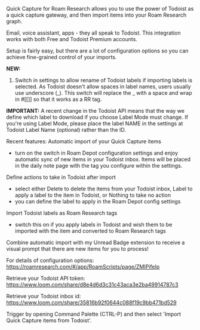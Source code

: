Quick Capture for Roam Research allows you to use the power of Todoist as a quick capture gateway, and then import items into your Roam Research graph.

Email, voice assistant, apps - they all speak to Todoist. This integration works with both Free and Todoist Premium accounts.

Setup is fairly easy, but there are a lot of configuration options so you can achieve fine-grained control of your imports.

**NEW:**
1. Switch in settings to allow rename of Todoist labels if importing labels is selected. As Todoist doesn't allow spaces in label names, users usually use underscore (_). This switch will replace the _ with a space and wrap in #[[]] so that it works as a RR tag.

**IMPORTANT:**
A recent change in the Todoist API means that the way we define which label to download if you choose Label Mode must change. If you're using Label Mode, please place the label NAME in the settings at Todoist Label Name (optional) rather than the ID.

Recent features:
Automatic import of your Quick Capture items 
- turn on the switch in Roam Depot configuration settings and enjoy automatic sync of new items in your Todoist inbox. Items will be placed in the daily note page with the tag you configure within the settings. 

Define actions to take in Todoist after import
- select either Delete to delete the items from your Todoist inbox, Label to apply a label to the item in Todoist, or Nothing to take no action
- you can define the label to apply in the Roam Depot config settings

Import Todoist labels as Roam Research tags
- switch this on if you apply labels in Todoist and wish them to be imported with the item and converted to Roam Research tags

Combine automatic import with my Unread Badge extension to receive a visual prompt that there are new items for you to process!

For details of configuration options:
https://roamresearch.com/#/app/RoamScripts/page/ZMIPifeIp

Retrieve your Todoist API token:
  https://www.loom.com/share/d8e4d6d3c31c43aca3e2ba49914787c3
  
Retrieve your Todoist inbox id:
  https://www.loom.com/share/35816b92f0644c088f19c9bb471bd529

Trigger by opening Command Palette (CTRL-P) and then select 'Import Quick Capture items from Todoist'.
